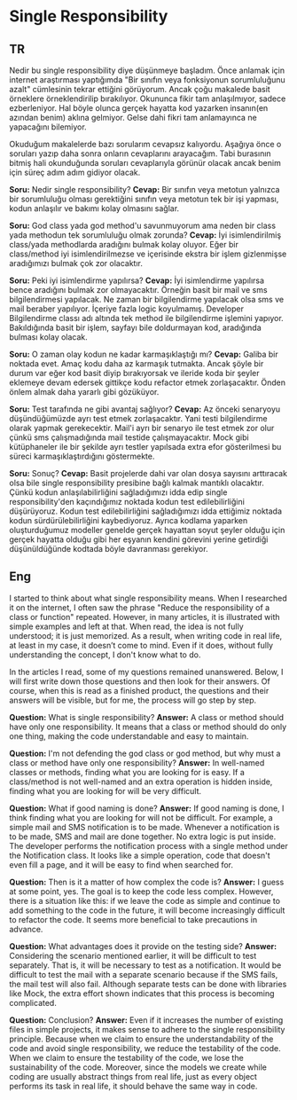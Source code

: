 # Single Responsibility

## TR

Nedir bu single responsibility diye düşünmeye başladım. Önce anlamak için
internet araştırması yaptığımda "Bir sınıfın veya fonksiyonun sorumluluğunu
azalt" cümlesinin tekrar ettiğini görüyorum. Ancak çoğu makalede basit örneklere
örneklendirilip bırakılıyor. Okununca fikir tam anlaşılmıyor, sadece
ezberleniyor. Hal böyle olunca gerçek hayatta kod yazarken insanın(en azından
benim) aklına gelmiyor. Gelse dahi fikri tam anlamayınca ne yapacağını
bilemiyor.

Okuduğum makalelerde bazı sorularım cevapsız kalıyordu. Aşağıya önce o soruları
yazıp daha sonra onların cevaplarını arayacağım. Tabi burasının bitmiş hali
okunduğunda soruları cevaplarıyla görünür olacak ancak benim için süreç adım
adım gidiyor olacak.

**Soru:** Nedir single responsibility?
**Cevap:** Bir sınıfın veya metotun yalnızca bir sorumluluğu olması gerektiğini
sınıfın veya metotun tek bir işi yapması, kodun anlaşılır ve bakımı kolay
olmasını sağlar.

**Soru:** God class yada god method'u savunmuyorum ama neden bir class yada
methodun tek sorumluluğu olmak zorunda?
**Cevap:** İyi isimlendirilmiş class/yada methodlarda aradığını bulmak kolay
oluyor. Eğer bir class/method iyi isimlendirilmezse ve içerisinde ekstra bir
işlem gizlenmişse aradığımızı bulmak çok zor olacaktır.

**Soru:** Peki iyi isimlendirme yapılırsa?
**Cevap:** İyi isimlendirme yapılırsa bence aradığını bulmak zor olmayacaktır.
Örneğin basit bir mail ve sms bilgilendirmesi yapılacak. Ne zaman bir
bilgilendirme yapılacak olsa sms ve mail beraber yapılıyor. İçeriye fazla logic
koyulmamış. Developer Bilgilendirme classı adı altında tek method ile
bilgilendirme işlemini yapıyor. Bakıldığında basit bir işlem, sayfayı bile
doldurmayan kod, aradığında bulması kolay olacak.

**Soru:** O zaman olay kodun ne kadar karmaşıklaştığı mı?
**Cevap:** Galiba bir noktada evet. Amaç kodu daha az karmaşık tutmakta. Ancak
şöyle bir durum var eğer kod basit diyip bırakıyorsak ve ileride koda bir şeyler
eklemeye devam edersek gittikçe kodu refactor etmek zorlaşacaktır. Önden önlem
almak daha yararlı gibi gözüküyor.

**Soru:** Test tarafında ne gibi avantaj sağlıyor?
**Cevap:** Az önceki senaryoyu düşündüğümüzde ayrı test etmek zorlaşacaktır.
Yani testi bilgilendirme olarak yapmak gerekecektir. Mail'i ayrı bir senaryo ile
test etmek zor olur çünkü sms çalışmadığında mail testide çalışmayacaktır. Mock
gibi kütüphaneler ile bir şekilde ayrı testler yapılsada extra efor gösterilmesi
bu süreci karmaşıklaştırdığını göstermekte.

**Soru:** Sonuç?
**Cevap:** Basit projelerde dahi var olan dosya sayısını arttıracak olsa bile
single responsibility presibine bağlı kalmak mantıklı olacaktır. Çünkü kodun
anlaşılabilirliğini sağladığımızı idda edip single responsibility'den
kaçındığımız noktada kodun test edilebilirliğini düşürüyoruz. Kodun test
edilebilirliğini sağladığımızı idda ettiğimiz noktada kodun sürdürülebilirliğini
kaybediyoruz. Ayrıca kodlama yaparken oluşturduğumuz modeller genelde gerçek
hayattan soyut şeyler olduğu için gerçek hayatta olduğu gibi her eşyanın kendini
görevini yerine getirdiği düşünüldüğünde kodtada böyle davranması gerekiyor.

## Eng

I started to think about what single responsibility means. When I researched it
on the internet, I often saw the phrase "Reduce the responsibility of a class or
function" repeated. However, in many articles, it is illustrated with simple
examples and left at that. When read, the idea is not fully understood; it is
just memorized. As a result, when writing code in real life, at least in my
case, it doesn’t come to mind. Even if it does, without fully understanding the
concept, I don't know what to do.

In the articles I read, some of my questions remained unanswered. Below, I will
first write down those questions and then look for their answers. Of course,
when this is read as a finished product, the questions and their answers will be
visible, but for me, the process will go step by step.

**Question:** What is single responsibility?
**Answer:** A class or method should have only one responsibility. It means that
a class or method should do only one thing, making the code understandable and
easy to maintain.

**Question:** I'm not defending the god class or god method, but why must a
class or method have only one responsibility?
**Answer:** In well-named classes or methods, finding what you are looking for
is easy. If a class/method is not well-named and an extra operation is hidden
inside, finding what you are looking for will be very difficult.

**Question:** What if good naming is done?
**Answer:** If good naming is done, I think finding what you are looking for
will not be difficult. For example, a simple mail and SMS notification is to be
made. Whenever a notification is to be made, SMS and mail are done together. No
extra logic is put inside. The developer performs the notification process with
a single method under the Notification class. It looks like a simple operation,
code that doesn't even fill a page, and it will be easy to find when searched
for.

**Question:** Then is it a matter of how complex the code is?
**Answer:** I guess at some point, yes. The goal is to keep the code less
complex. However, there is a situation like this: if we leave the code as simple
and continue to add something to the code in the future, it will become
increasingly difficult to refactor the code. It seems more beneficial to take
precautions in advance.

**Question:** What advantages does it provide on the testing side?
**Answer:** Considering the scenario mentioned earlier, it will be difficult to
test separately. That is, it will be necessary to test as a notification. It
would be difficult to test the mail with a separate scenario because if the SMS
fails, the mail test will also fail. Although separate tests can be done with
libraries like Mock, the extra effort shown indicates that this process is
becoming complicated.

**Question:** Conclusion?
**Answer:** Even if it increases the number of existing files in simple
projects, it makes sense to adhere to the single responsibility principle.
Because when we claim to ensure the understandability of the code and avoid
single responsibility, we reduce the testability of the code. When we claim to
ensure the testability of the code, we lose the sustainability of the code.
Moreover, since the models we create while coding are usually abstract things
from real life, just as every object performs its task in real life, it should
behave the same way in code.
